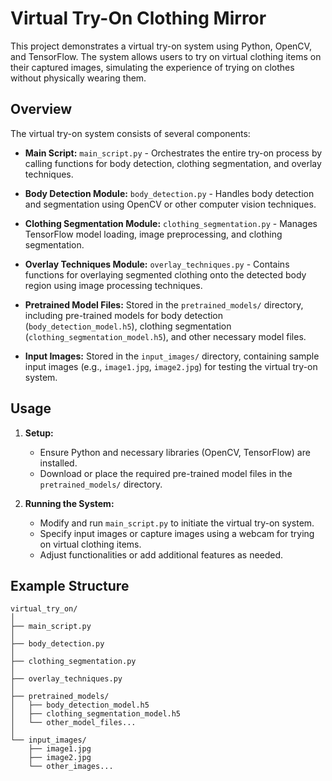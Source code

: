 # Virtual Try-On Clothing Mirror

This project demonstrates a virtual try-on system using Python, OpenCV, and TensorFlow. The system allows users to try on virtual clothing items on their captured images, simulating the experience of trying on clothes without physically wearing them.

## Overview

The virtual try-on system consists of several components:

- **Main Script:** `main_script.py` - Orchestrates the entire try-on process by calling functions for body detection, clothing segmentation, and overlay techniques.

- **Body Detection Module:** `body_detection.py` - Handles body detection and segmentation using OpenCV or other computer vision techniques.

- **Clothing Segmentation Module:** `clothing_segmentation.py` - Manages TensorFlow model loading, image preprocessing, and clothing segmentation.

- **Overlay Techniques Module:** `overlay_techniques.py` - Contains functions for overlaying segmented clothing onto the detected body region using image processing techniques.

- **Pretrained Model Files:** Stored in the `pretrained_models/` directory, including pre-trained models for body detection (`body_detection_model.h5`), clothing segmentation (`clothing_segmentation_model.h5`), and other necessary model files.

- **Input Images:** Stored in the `input_images/` directory, containing sample input images (e.g., `image1.jpg`, `image2.jpg`) for testing the virtual try-on system.

## Usage

1. **Setup:**

   - Ensure Python and necessary libraries (OpenCV, TensorFlow) are installed.
   - Download or place the required pre-trained model files in the `pretrained_models/` directory.

2. **Running the System:**

   - Modify and run `main_script.py` to initiate the virtual try-on system.
   - Specify input images or capture images using a webcam for trying on virtual clothing items.
   - Adjust functionalities or add additional features as needed.

## Example Structure

```plaintext
virtual_try_on/
│
├── main_script.py
│
├── body_detection.py
│
├── clothing_segmentation.py
│
├── overlay_techniques.py
│
├── pretrained_models/
│   ├── body_detection_model.h5
│   ├── clothing_segmentation_model.h5
│   └── other_model_files...
│
└── input_images/
    ├── image1.jpg
    ├── image2.jpg
    └── other_images...

